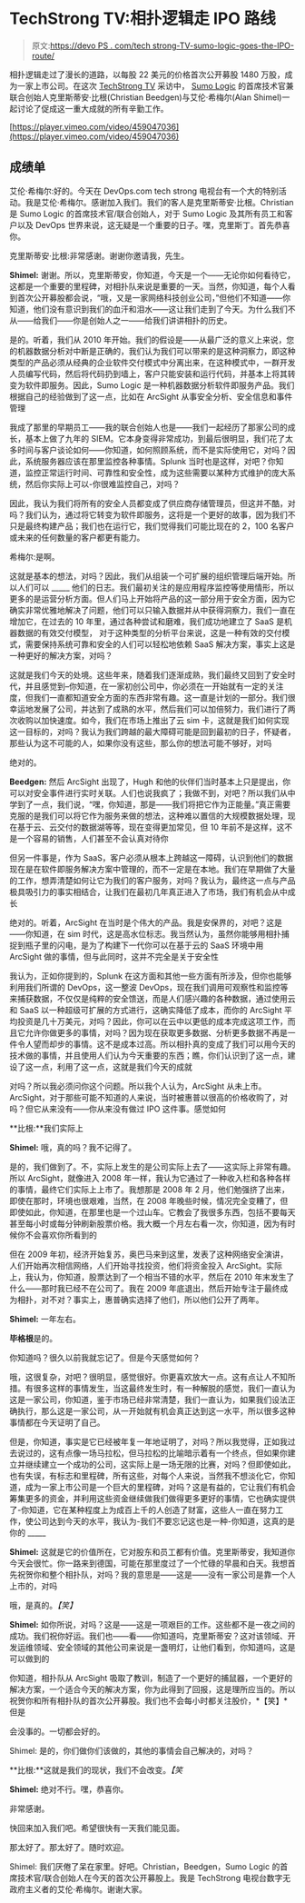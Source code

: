 # TechStrong TV:相扑逻辑走 IPO 路线

> 原文:[https://devo PS . com/tech strong-TV-sumo-logic-goes-the-IPO-route/](https://devops.com/techstrong-tv-sumo-logic-goes-the-ipo-route/)

相扑逻辑走过了漫长的道路，以每股 22 美元的价格首次公开募股 1480 万股，成为一家上市公司。在这次 [TechStrong TV](https://techstrong.tv/) 采访中， [Sumo Logic](https://www.sumologic.com/) 的首席技术官兼联合创始人克里斯蒂安·比根(Christian Beedgen)与艾伦·希梅尔(Alan Shimel)一起讨论了促成这一重大成就的所有辛勤工作。

[https://player.vimeo.com/video/459047036](https://player.vimeo.com/video/459047036)

## 成绩单

艾伦·希梅尔:好的。今天在 DevOps.com tech strong 电视台有一个大的特别活动。我是艾伦·希梅尔。感谢加入我们。我们的客人是克里斯蒂安·比根。Christian 是 Sumo Logic 的首席技术官/联合创始人，对于 Sumo Logic 及其所有员工和客户以及 DevOps 世界来说，这无疑是一个重要的日子。嘿，克里斯丁。首先恭喜你。

克里斯蒂安·比根:非常感谢。谢谢你邀请我，先生。

**Shimel:** 谢谢。所以，克里斯蒂安，你知道，今天是一个——无论你如何看待它，这都是一个重要的里程碑，对相扑队来说是重要的一天。当然，你知道，每个人看到首次公开募股都会说，“哦，又是一家网络科技创业公司，”但他们不知道——你知道，他们没有意识到我们的血汗和泪水——这让我们走到了今天。为什么我们不从——给我们——你是创始人之一——给我们讲讲相扑的历史。

是的。听着，我们从 2010 年开始。我们的假设是——从最广泛的意义上来说，您的机器数据分析对中断是正确的，我们认为我们可以带来的是这种洞察力，即这种类型的产品必须从经典的企业软件交付模式中分离出来，在这种模式中，一群开发人员编写代码，然后将代码扔到墙上，客户只能安装和运行代码，并基本上将其转变为软件即服务。因此，Sumo Logic 是一种机器数据分析软件即服务产品。我们根据自己的经验做到了这一点，比如在 ArcSight 从事安全分析、安全信息和事件管理

我成了那里的早期员工——我的联合创始人也是——我们一起经历了那家公司的成长，基本上做了九年的 SIEM。它本身变得非常成功，到最后很明显，我们花了太多时间与客户谈论如何——你知道，如何照顾系统，而不是实际使用它，对吗？因此，系统服务器应该在那里监控各种事情。Splunk 当时也是这样，对吧？你知道，监控正常运行时间、可靠性和安全性，成为这些需要以某种方式维护的庞大系统，然后你实际上可以-你很难监控自己，对吗？

因此，我认为我们将所有的安全人员都变成了供应商存储管理员，但这并不酷，对吗？我们认为，通过将它转变为软件即服务，这将是一个更好的故事，因为我们不只是最终构建产品；我们也在运行它，我们觉得我们可能比现在的 2，100 名客户或未来的任何数量的客户都更有能力。

希梅尔:是啊。

这就是基本的想法，对吗？因此，我们从组装一个可扩展的组织管理后端开始。所以人们可以 _____ 他们的日志。我们最初关注的是应用程序监控等使用情形，所以更多的是运营分析方面。但人们马上开始将产品的这一部分用于安全方面，因为它确实非常优雅地解决了问题，他们可以只输入数据并从中获得洞察力，我们一直在增加它，在过去的 10 年里，通过各种尝试和磨难，我们成功地建立了 SaaS 是机器数据的有效交付模型， 对于这种类型的分析平台来说，这是一种有效的交付模式，需要保持系统可靠和安全的人们可以轻松地依赖 SaaS 解决方案，事实上这是一种更好的解决方案，对吗？

这就是我们今天的处境。这些年来，随着我们逐渐成熟，我们最终又回到了安全时代，并且感觉到–你知道，在一家初创公司中，你必须在一开始就有一定的关注度，但我们一直都知道安全方面的东西非常有趣。这一直是计划的一部分。我们很幸运地发展了公司，并达到了成熟的水平，然后我们可以加倍努力，我们进行了两次收购以加快速度。如今，我们在市场上推出了云 sim 卡，这就是我们如何实现这一目标的，对吗？我认为我们跨越的最大障碍可能是回到最初的日子，怀疑者，那些认为这不可能的人，如果你没有这些，那么你的想法可能不够好，对吗

绝对的。

**Beedgen:** 然后 ArcSight 出现了，Hugh 和他的伙伴们当时基本上只是提出，你可以对安全事件进行实时关联。人们也说我疯了；我做不到，对吧？所以我们从中学到了一点，我们说，“嘿，你知道，那是——我们将把它作为正能量。”真正需要克服的是我们可以将它作为服务来做的想法，这种难以置信的大规模数据处理，现在基于云、云交付的数据湖等等，现在变得更加常见，但 10 年前不是这样，这不是一个容易的销售，人们甚至不会认真对待你

但另一件事是，作为 SaaS，客户必须从根本上跨越这一障碍，认识到他们的数据现在是在软件即服务解决方案中管理的，而不一定是在本地。我们在早期做了大量的工作，想弄清楚如何让它为我们的客户服务，对吗？我认为，最终这一点与产品极具吸引力的事实相结合，让我们在最初几年真正进入了市场，我们有机会从中成长

绝对的。听着，ArcSight 在当时是个伟大的产品。我是安保界的，对吧？这是——你知道，在 sim 时代，这是高水位标志。我当然认为，虽然你能够用相扑捕捉到瓶子里的闪电，是为了构建下一代你可以在基于云的 SaaS 环境中用 ArcSight 做的事情，但与此同时，这并不完全是关于安全性

我认为，正如你提到的，Splunk 在这方面和其他一些方面有所涉及，但你也能够利用我们所谓的 DevOps，这一整波 DevOps，现在我们调用可观察性和监控等来捕获数据，不仅仅是纯粹的安全馈送，而是人们感兴趣的各种数据，通过使用云和 SaaS 以一种超级可扩展的方式进行，这确实降低了成本，而你的 ArcSight 平均投资是几十万美元，对吗？因此，你可以在云中以更低的成本完成这项工作，而且它允许你做更多的事情，对吗？因为现在获取更多数据、分析更多数据不再是一件令人望而却步的事情。这不是成本过高。所以相扑真的变成了我们可以用今天的技术做的事情，并且使用人们认为今天重要的东西；瞧，你们认识到了这一点，建设了这一点，利用了这一点，这就是我们今天的成就

对吗？所以我必须问你这个问题。所以我个人认为，ArcSight 从未上市。ArcSight，对于那些可能不知道的人来说，当时被惠普以很高的价格收购了，对吗？但它从来没有——你从来没有做过 IPO 这件事。感觉如何

**比根:**我们实际上

**Shimel:** 哦，真的吗？我不记得了。

是的，我们做到了。不，实际上发生的是公司实际上去了——这实际上非常有趣。所以 ArcSight，就像进入 2008 年一样，我认为它通过了一种收入栏和各种各样的事情，最终它们实际上上市了。我想那是 2008 年 2 月，他们勉强挤了出来，即使在那时，环境也很艰难，当然，在 2008 年晚些时候，情况完全变糟了，但即使如此，你知道，在那里也是一个过山车。它教会了我很多东西，包括不要每天甚至每小时或每分钟刷新股票价格。我大概一个月左右看一次，你知道，因为有时候你不会喜欢你所看到的

但在 2009 年初，经济开始复苏，奥巴马来到这里，发表了这种网络安全演讲，人们开始再次相信网络，人们开始寻找投资，他们将资金投入 ArcSight。实际上，我认为，你知道，股票达到了一个相当不错的水平，然后在 2010 年末发生了什么——那时我已经不在公司了。我在 2009 年底退出，然后开始专注于最终成为相扑，对不对？事实上，惠普确实选择了他们，所以他们公开了两年。

**Shimel:** 一年左右。

**毕格根**是的。

你知道吗？很久以前我就忘记了。但是今天感觉如何？

哦，这很复杂，对吧？很明显，感觉很好。你更喜欢放大一点。这有点让人不知所措。有很多这样的事情发生，当这最终发生时，有一种解脱的感觉，我们一直认为这是一家公司，你知道，鉴于市场已经非常清楚，我们一直认为，如果我们设法正确执行，那么这是一家公司，从一开始就有机会真正达到这一水平，所以很多这种事情都在今天证明了自己。

但是，你知道，事实是它已经被年复一年地证明了，对吗？所以我觉得，正如我过去说过的，这有点像一场马拉松，但马拉松的比喻暗示着有一个终点，但如果你建立并继续建立一个成功的公司，这实际上是一场无限的比赛，对吗？但即使如此，也有失误，有标志和里程碑，所有这些，对每个人来说，当然我不想淡化它，你知道，成为一家上市公司是一个巨大的里程碑，对吗？这是有益的，它让我们有机会筹集更多的资金，并利用这些资金继续做我们做得更多更好的事情，它也确实提供了-你知道，它在某种程度上为成百上千的人创造了财富，这些人一直在努力工作，使公司达到今天的水平，我认为-我们不要忘记这也是一种-你知道，这真的是你的 _____

**Shimel:** 这就是它的价值所在，它对股东和员工都有价值。克里斯蒂安，我知道你今天会很忙。你一路来到德国，可能在那里度过了一个忙碌的早晨和白天。我想首先祝贺你和整个相扑队，对吗？我的意思是——这是——没有一家公司是靠一个人上市的，对吗

哦，是真的。*【笑】*

**Shimel:** 如你所说，对吗？这是——这是一项艰巨的工作。这些都不是一夜之间的成功。我们祝你好运。我们也——看——你知道吗，克里斯蒂安？这对该领域、开发运维领域、安全领域的其他公司来说是一盏明灯，让他们看到，你知道吗，这是可以做到的

你知道，相扑队从 ArcSight 吸取了教训，制造了一个更好的捕鼠器，一个更好的解决方案，一个适合今天的解决方案，你为此得到了回报，这是理所应当的。所以祝贺你和所有相扑队的首次公开募股。我们也不会每小时都关注股价，*【笑】*但是

会没事的。一切都会好的。

Shimel: 是的，你们做你们该做的，其他的事情会自己解决的，对吗？

**比根:**这就是我们的现状，我们不会改变。*【笑*

**Shimel:** 绝对不行。嘿，恭喜你。

非常感谢。

快回来加入我们吧。希望很快有一天我们能见面。

那太好了。那太好了。随时欢迎。

Shimel: 我们厌倦了呆在家里。好吧。Christian，Beedgen，Sumo Logic 的首席技术官/联合创始人在今天的首次公开募股上。我是 TechStrong 电视台数字无政府主义者的艾伦·希梅尔。谢谢大家。
